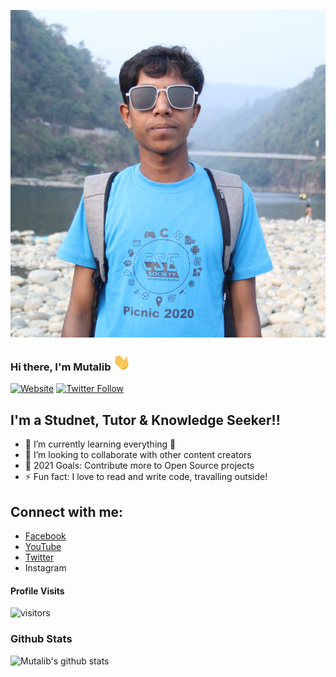 ![Github](assets/profilePic.jpg) 
### Hi there, I'm Mutalib <img src="assets/hello.gif" width="28px" alt="hi">

[![Website](https://img.shields.io/website?label=mutalibbd.blogspot.com&style=for-the-badge&url=https%3A%2F%2Fmutalibbd.blogspot.com)](https://mutalibbd.blogspot.com)
[![Twitter Follow](https://img.shields.io/twitter/follow/mamutalibcse?color=1DA1F2&logo=twitter&style=for-the-badge)](https://twitter.com/intent/follow?original_referer=https%3A%2F%2Fgithub.com%2Fmamutalibcse&screen_name=mamutalibcse)

## I'm a Studnet, Tutor & Knowledge Seeker!!

- 🌱 I’m currently learning everything 🤣
- 👯 I’m looking to collaborate with other content creators
- 🥅 2021 Goals: Contribute more to Open Source projects
- ⚡ Fun fact: I love to read and write code, travalling outside!
 

## Connect with me:
-  [Facebook](https://www.facebook.com/mamutalibcse)
-  [YouTube](https://www.youtube.com/channel/UCUjwkqacJPaB2nPCTS3tLNQ)
-  [Twitter](https://twitter.com/mamutalibcse)
-  Instagram
  
#### Profile Visits

![visitors](https://visitor-badge.glitch.me/badge?page_id=mamutalib.mamutalib)


### Github Stats

![Mutalib's github stats](https://github-readme-stats.vercel.app/api?username=mamutalib&count_private=true&theme=tokyonight&hide=contribs,prs)
